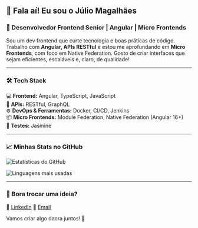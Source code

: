 ## 👋 Fala aí! Eu sou o Júlio Magalhães  

### 🚀 Desenvolvedor Frontend Senior | Angular | Micro Frontends

Sou um dev frontend que curte tecnologia e boas práticas de código. Trabalho com **Angular, APIs RESTful** e estou me aprofundando em **Micro Frontends**, com foco em Native Federation. Gosto de criar interfaces que sejam eficientes, escaláveis e, claro, de qualidade!  

---

### 🛠️ Tech Stack

💻 **Frontend:** Angular, TypeScript, JavaScript  
📡 **APIs:** RESTful, GraphQL  
⚙️ **DevOps & Ferramentas:** Docker, CI/CD, Jenkins  
📦 **Micro Frontends:** Module Federation, Native Federation (Angular 16+)  
🧪 **Testes:** Jasmine  

---

### 📈 Minhas Stats no GitHub

![Estatísticas do GitHub](https://github-readme-stats.vercel.app/api?username=jcmagalhaess&show_icons=true&theme=dark&count_private=true)  

![Linguagens mais usadas](https://github-readme-stats.vercel.app/api/top-langs/?username=jcmagalhaess&layout=compact&theme=dark)  

---

### 💋 Bora trocar uma ideia?

💼 [LinkedIn](https://www.linkedin.com/in/julio-cesar-magalhaes/)
📧 [Email](mailto:jcmagalhaes301@gmail.com)

Vamos criar algo daora juntos! 🚀

